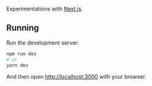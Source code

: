 Experimentations with [Next.js](https://nextjs.org/). 

## Running

Run the development server:

```bash
npm run dev
# or
yarn dev
```

And then open [http://localhost:3000](http://localhost:3000) with your browser.
